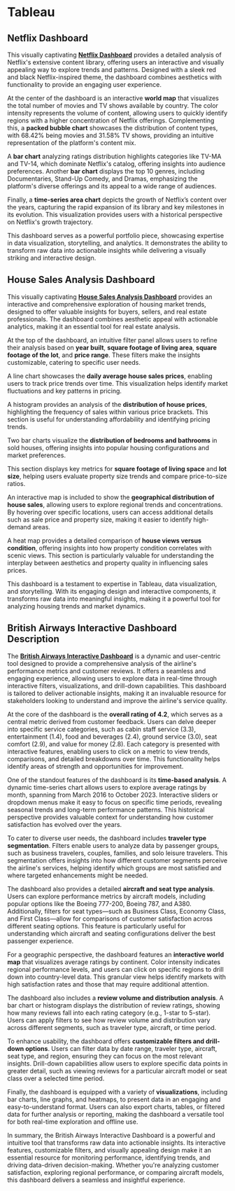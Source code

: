# Tableau


## Netflix Dashboard
This visually captivating [**Netflix Dashboard**](https://public.tableau.com/views/Netflix_17365598504780/Netflix?:language=en-US&:sid=&:redirect=auth&:display_count=n&:origin=viz_share_link) provides a detailed analysis of Netflix's extensive content library, offering users an interactive and visually appealing way to explore trends and patterns. Designed with a sleek red and black Netflix-inspired theme, the dashboard combines aesthetics with functionality to provide an engaging user experience.

At the center of the dashboard is an interactive **world map** that visualizes the total number of movies and TV shows available by country. The color intensity represents the volume of content, allowing users to quickly identify regions with a higher concentration of Netflix offerings. Complementing this, a **packed bubble chart** showcases the distribution of content types, with 68.42% being movies and 31.58% TV shows, providing an intuitive representation of the platform's content mix.

A **bar chart** analyzing ratings distribution highlights categories like TV-MA and TV-14, which dominate Netflix's catalog, offering insights into audience preferences. Another **bar chart** displays the top 10 genres, including Documentaries, Stand-Up Comedy, and Dramas, emphasizing the platform's diverse offerings and its appeal to a wide range of audiences.

Finally, a **time-series area chart** depicts the growth of Netflix’s content over the years, capturing the rapid expansion of its library and key milestones in its evolution. This visualization provides users with a historical perspective on Netflix's growth trajectory.

This dashboard serves as a powerful portfolio piece, showcasing expertise in data visualization, storytelling, and analytics. It demonstrates the ability to transform raw data into actionable insights while delivering a visually striking and interactive design.









## House Sales Analysis Dashboard  

This visually captivating [**House Sales Analysis Dashboard**](https://public.tableau.com/views/HouseSalesDashboard_17364857450880/HouseSales?:language=en-US&:sid=&:redirect=auth&:display_count=n&:origin=viz_share_link) provides an interactive and comprehensive exploration of housing market trends, designed to offer valuable insights for buyers, sellers, and real estate professionals. The dashboard combines aesthetic appeal with actionable analytics, making it an essential tool for real estate analysis.  
 
At the top of the dashboard, an intuitive filter panel allows users to refine their analysis based on **year built**, **square footage of living area**, **square footage of the lot**, and **price range**. These filters make the insights customizable, catering to specific user needs.  

A line chart showcases the **daily average house sales prices**, enabling users to track price trends over time. This visualization helps identify market fluctuations and key patterns in pricing.  

A histogram provides an analysis of the **distribution of house prices**, highlighting the frequency of sales within various price brackets. This section is useful for understanding affordability and identifying pricing trends.  

Two bar charts visualize the **distribution of bedrooms and bathrooms** in sold houses, offering insights into popular housing configurations and market preferences.  

This section displays key metrics for **square footage of living space** and **lot size**, helping users evaluate property size trends and compare price-to-size ratios.  

An interactive map is included to show the **geographical distribution of house sales**, allowing users to explore regional trends and concentrations. By hovering over specific locations, users can access additional details such as sale price and property size, making it easier to identify high-demand areas.  

A heat map provides a detailed comparison of **house views versus condition**, offering insights into how property condition correlates with scenic views. This section is particularly valuable for understanding the interplay between aesthetics and property quality in influencing sales prices.  

This dashboard is a testament to expertise in Tableau, data visualization, and storytelling. With its engaging design and interactive components, it transforms raw data into meaningful insights, making it a powerful tool for analyzing housing trends and market dynamics. 






## British Airways Interactive Dashboard Description

The [**British Airways Interactive Dashboard**](https://public.tableau.com/views/BritishAirwaysReviews_17363674231120/Dashboard1?:language=en-US&:sid=&:redirect=auth&:display_count=n&:origin=viz_share_link) is a dynamic and user-centric tool designed to provide a comprehensive analysis of the airline's performance metrics and customer reviews. It offers a seamless and engaging experience, allowing users to explore data in real-time through interactive filters, visualizations, and drill-down capabilities. This dashboard is tailored to deliver actionable insights, making it an invaluable resource for stakeholders looking to understand and improve the airline's service quality.  

At the core of the dashboard is the **overall rating of 4.2**, which serves as a central metric derived from customer feedback. Users can delve deeper into specific service categories, such as cabin staff service (3.3), entertainment (1.4), food and beverages (2.4), ground service (3.0), seat comfort (2.9), and value for money (2.8). Each category is presented with interactive features, enabling users to click on a metric to view trends, comparisons, and detailed breakdowns over time. This functionality helps identify areas of strength and opportunities for improvement.  

One of the standout features of the dashboard is its **time-based analysis**. A dynamic time-series chart allows users to explore average ratings by month, spanning from March 2016 to October 2023. Interactive sliders or dropdown menus make it easy to focus on specific time periods, revealing seasonal trends and long-term performance patterns. This historical perspective provides valuable context for understanding how customer satisfaction has evolved over the years.  

To cater to diverse user needs, the dashboard includes **traveler type segmentation**. Filters enable users to analyze data by passenger groups, such as business travelers, couples, families, and solo leisure travelers. This segmentation offers insights into how different customer segments perceive the airline's services, helping identify which groups are most satisfied and where targeted enhancements might be needed.  

The dashboard also provides a detailed **aircraft and seat type analysis**. Users can explore performance metrics by aircraft models, including popular options like the Boeing 777-200, Boeing 787, and A380. Additionally, filters for seat types—such as Business Class, Economy Class, and First Class—allow for comparisons of customer satisfaction across different seating options. This feature is particularly useful for understanding which aircraft and seating configurations deliver the best passenger experience.  

For a geographic perspective, the dashboard features an **interactive world map** that visualizes average ratings by continent. Color intensity indicates regional performance levels, and users can click on specific regions to drill down into country-level data. This granular view helps identify markets with high satisfaction rates and those that may require additional attention.  

The dashboard also includes a **review volume and distribution analysis**. A bar chart or histogram displays the distribution of review ratings, showing how many reviews fall into each rating category (e.g., 1-star to 5-star). Users can apply filters to see how review volume and distribution vary across different segments, such as traveler type, aircraft, or time period.  

To enhance usability, the dashboard offers **customizable filters and drill-down options**. Users can filter data by date range, traveler type, aircraft, seat type, and region, ensuring they can focus on the most relevant insights. Drill-down capabilities allow users to explore specific data points in greater detail, such as viewing reviews for a particular aircraft model or seat class over a selected time period.  

Finally, the dashboard is equipped with a variety of **visualizations**, including bar charts, line graphs, and heatmaps, to present data in an engaging and easy-to-understand format. Users can also export charts, tables, or filtered data for further analysis or reporting, making the dashboard a versatile tool for both real-time exploration and offline use.  

In summary, the British Airways Interactive Dashboard is a powerful and intuitive tool that transforms raw data into actionable insights. Its interactive features, customizable filters, and visually appealing design make it an essential resource for monitoring performance, identifying trends, and driving data-driven decision-making. Whether you're analyzing customer satisfaction, exploring regional performance, or comparing aircraft models, this dashboard delivers a seamless and insightful experience.
